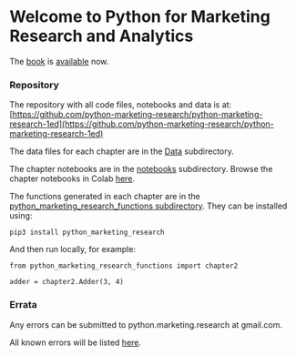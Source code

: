 # Welcome to Python for Marketing Research and Analytics

The [book](https://www.springer.com/gp/book/9783030497194) is [available](https://www.amazon.com/Python-Marketing-Research-Analytics-Schwarz/dp/3030497194) now.

### Repository

The repository with all code files, notebooks and data is at:
[https://github.com/python-marketing-research/python-marketing-research-1ed](https://github.com/python-marketing-research/python-marketing-research-1ed)

The data files for each chapter are in the [Data](https://github.com/python-marketing-research/python-marketing-research-1ed/tree/master/Data) subdirectory.

The chapter notebooks are in the [notebooks](https://github.com/python-marketing-research/python-marketing-research-1ed/tree/master/notebooks) subdirectory. Browse the chapter notebooks in Colab [here](https://colab.research.google.com/github/python-marketing-research/python-marketing-research-1ed).

The functions generated in each chapter are in the [python_marketing_research_functions subdirectory](https://github.com/python-marketing-research/python-marketing-research-1ed/tree/master/python_marketing_research_functions). They can be installed using:
```
pip3 install python_marketing_research
```
And then run locally, for example:
```
from python_marketing_research_functions import chapter2

adder = chapter2.Adder(3, 4)
```

### Errata

Any errors can be submitted to python.marketing.research at gmail.com.

All known errors will be listed [here](https://python-marketing-research.github.io/errata).
